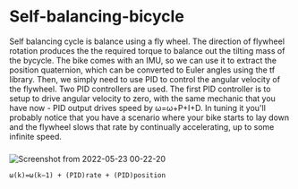 # Self-balancing-bicycle
Self balancing cycle is balance using a fly wheel. The direction of flywheel rotation produces the the required torque to balance out the tilting mass of the bycycle. The bike comes with an IMU, so we can use it to extract the position quaternion, which can be converted to Euler angles using the tf library. Then, we simply need to use PID to control the angular velocity of the flywheel. Two PID controllers are used. The first PID controller is to setup to drive angular velocity to zero, with the same mechanic that you have now - PID output drives speed by ω=ω+P+I+D. In tuning it you'll probably notice that you have a scenario where your bike starts to lay down and the flywheel slows that rate by continually accelerating, up to some infinite speed.
###
![Screenshot from 2022-05-23 00-22-20](https://user-images.githubusercontent.com/77221967/169711479-28eeb721-40df-436c-a3ea-c310326d27f9.png)
```
ω(k)=ω(k−1) + (PID)rate + (PID)position
```
